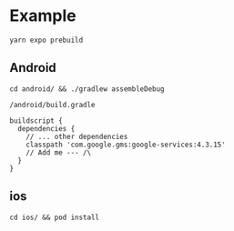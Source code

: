 # Example

```
yarn expo prebuild
```


## Android

```
cd android/ && ./gradlew assembleDebug
```

`/android/build.gradle`

```
buildscript {
  dependencies {
    // ... other dependencies
    classpath 'com.google.gms:google-services:4.3.15'
    // Add me --- /\
  }
}
```

## ios

```
cd ios/ && pod install
```